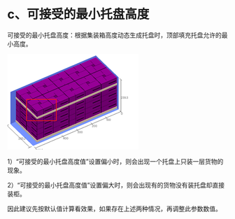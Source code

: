 # c、可接受的最小托盘高度

可接受的最小托盘高度：根据集装箱高度动态生成托盘时，顶部填充托盘允许的最小高度。

![](../../.gitbook/assets/image%20%281%29.png)

1）“可接受的最小托盘高度值”设置偏小时，则会出现一个托盘上只装一层货物的现象。

2）“可接受的最小托盘高度值”设置偏大时，则会出现有的货物没有装托盘却直接装柜。

因此建议先按默认值计算看效果，如果存在上述两种情况，再调整此参数数值。

